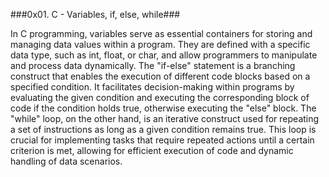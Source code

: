 ###0x01. C - Variables, if, else, while###

In C programming, variables serve as essential containers for storing and managing data values within a program. They are defined with a specific data type, such as int, float, or char, and allow programmers to manipulate and process data dynamically. The "if-else" statement is a branching construct that enables the execution of different code blocks based on a specified condition. It facilitates decision-making within programs by evaluating the given condition and executing the corresponding block of code if the condition holds true, otherwise executing the "else" block. The "while" loop, on the other hand, is an iterative construct used for repeating a set of instructions as long as a given condition remains true. This loop is crucial for implementing tasks that require repeated actions until a certain criterion is met, allowing for efficient execution of code and dynamic handling of data scenarios.
